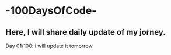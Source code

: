 # -100DaysOfCode-
Here, I will share daily update of my jorney.
-------------------------------------------------------

Day 01/100: i will update it tomorrow


